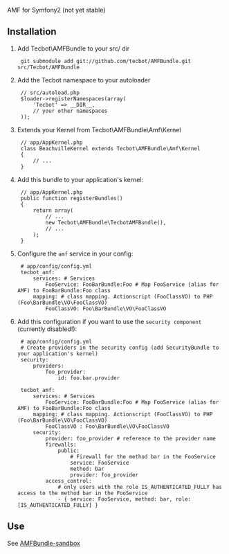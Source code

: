 AMF for Symfony2 (not yet stable)

## Installation

  1. Add Tecbot\AMFBundle to your src/ dir

          git submodule add git://github.com/tecbot/AMFBundle.git src/Tecbot/AMFBundle
    
  2. Add the Tecbot namespace to your autoloader

          // src/autoload.php
          $loader->registerNamespaces(array(
              'Tecbot' => __DIR__,
              // your other namespaces
          ));

  3. Extends your Kernel from Tecbot\AMFBundle\Amf\Kernel

          // app/AppKernel.php
          class BeachvilleKernel extends Tecbot\AMFBundle\Amf\Kernel
          {
              // ...
          }

  4. Add this bundle to your application's kernel:

          // app/AppKernel.php
          public function registerBundles()
          {
              return array(
                  // ...
                  new Tecbot\AMFBundle\TecbotAMFBundle(),
                  // ...
              );
          }

  5. Configure the `amf` service in your config:

          # app/config/config.yml
          tecbot_amf:
              services: # Services
                  FooService: FooBarBundle:Foo # Map FooService (alias for AMF) to FooBarBundle:Foo class
              mapping: # class mapping. Actionscript (FooClassVO) to PHP (Foo\BarBundle\VO\FooClassVO)
                  FooClassVO: Foo\BarBundle\VO\FooClassVO

  6. Add this configuration if you want to use the `security component` (currently disabled!):
          
          # app/config/config.yml
          # Create providers in the security config (add SecurityBundle to your application's kernel)
          security:
              providers:
                  foo_provider:
                      id: foo.bar.provider

          tecbot_amf:
              services: # Services
                  FooService: FooBarBundle:Foo # Map FooService (alias for AMF) to FooBarBundle:Foo class
              mapping: # class mapping. Actionscript (FooClassVO) to PHP (Foo\BarBundle\VO\FooClassVO)
                  FooClassVO : Foo\BarBundle\VO\FooClassVO
              security:
                  provider: foo_provider # reference to the provider name
                  firewalls:
                      public:
                          # Firewall for the method bar in the FooService
                          service: FooService
                          method: bar
                          provider: foo_provider
                  access_control:
                      # only users with the role IS_AUTHENTICATED_FULLY has access to the method bar in the FooService
                      - { service: FooService, method: bar, role: [IS_AUTHENTICATED_FULLY] }

## Use

See [AMFBundle-sandbox][1]

[1]: https://github.com/tecbot/AMFBundle-sandbox